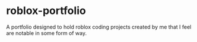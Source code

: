 # roblox-portfolio
A portfolio designed to hold roblox coding projects created by me that I feel are notable in some form of way. 

